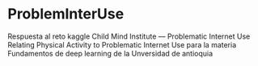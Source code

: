 # ProblemInterUse
Respuesta al reto kaggle Child Mind Institute — Problematic Internet Use Relating Physical Activity to Problematic Internet Use para la materia Fundamentos de deep learning de la Unversidad de antioquia
